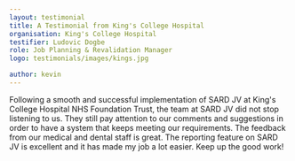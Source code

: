 ```yaml
---
layout: testimonial
title: A Testimonial from King's College Hospital
organisation: King's College Hospital
testifier: Ludovic Dogbe
role: Job Planning & Revalidation Manager
logo: testimonials/images/kings.jpg

author: kevin
---
```


Following a smooth and successful implementation of SARD JV at King's College Hospital NHS Foundation Trust, the team at SARD JV did not stop listening to us. They still pay attention to our  comments and suggestions in order to have  a system that keeps meeting our requirements. The feedback from our medical and dental staff is great. The reporting feature on SARD JV is excellent and  it  has made my job a lot easier. Keep up the good work!

